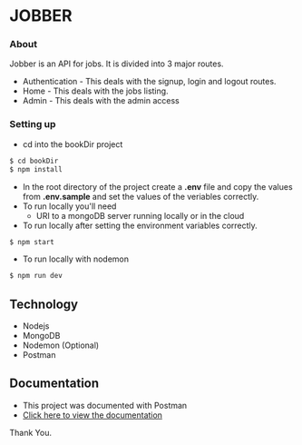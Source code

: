 # JOBBER


### About

Jobber is an API for jobs.
It is divided into 3 major routes.
- Authentication - This deals with the signup, login and logout routes.
- Home - This deals with the jobs listing.
- Admin - This deals with the admin access


### Setting up

- cd into the bookDir project

```bash
$ cd bookDir
$ npm install
```

- In the root directory of the project create a **.env** file and copy the values from **.env.sample** and set the values of the veriables correctly.
- To run locally you'll need
  - URI to a mongoDB server running locally or in the cloud
- To run locally after setting the environment variables correctly.
```bash
$ npm start
```

- To run locally with nodemon
```bash
$ npm run dev
```


  ## Technology

  - Nodejs
  - MongoDB
  - Nodemon (Optional)
  - Postman 
 


## Documentation

- This project was documented with Postman
- [Click here to view the documentation](https://documenter.getpostman.com/view/12929004/UVRAHSAM)


Thank You.